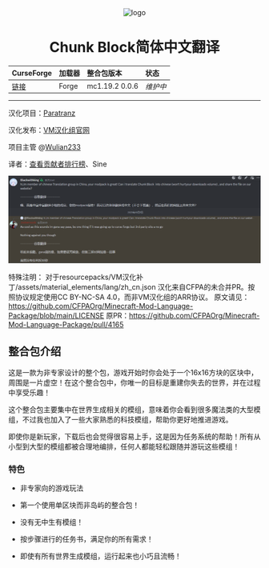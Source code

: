 <div align="center"> 
   <img height="128px" width="128px" alt="logo" src="https://media.forgecdn.net/avatars/thumbnails/624/209/256/256/638019669339046128.png"/> 
   <h1>Chunk Block简体中文翻译</h1>
</div>

CurseForge|加载器|整合包版本|状态
:-|:-|:-|:-
[链接](https://www.curseforge.com/minecraft/modpacks/chunk-block)|Forge|mc1.19.2 0.0.6|*维护中*|

---

汉化项目：[Paratranz](https://paratranz.cn/projects/11916)

汉化发布：[VM汉化组官网](https://vmct-cn.top/modpacks/chunk)

项目主管 @[Wulian233](https://github.com/Wulian233)

译者：[查看贡献者排行榜](https://paratranz.cn/projects/11916/leaderboard)、Sine

![授权](authorize.png)

特殊注明：
    对于resourcepacks/VM汉化补丁/assets/material_elements/lang/zh_cn.json
    汉化来自CFPA的未合并PR。按照协议规定使用CC BY-NC-SA 4.0，而非VM汉化组的ARR协议。
    原文请见：<https://github.com/CFPAOrg/Minecraft-Mod-Language-Package/blob/main/LICENSE>
    原PR：<https://github.com/CFPAOrg/Minecraft-Mod-Language-Package/pull/4165>

## 整合包介绍

这是一款为非专家设计的整个包，游戏开始时你会处于一个16x16方块的区块中，周围是一片虚空！在这个整合包中，你唯一的目标是重建你失去的世界，并在过程中享受乐趣！

这个整合包主要集中在世界生成相关的模组，意味着你会看到很多魔法类的大型模组，不过我也加入了一些大家熟悉的科技模组，帮助你更好地推进游戏。

即使你是新玩家，下载后也会觉得很容易上手，这是因为任务系统的帮助！所有从小型到大型的模组都被合理地编排，任何人都能轻松跟随并游玩这些模组！

### 特色

- 非专家向的游戏玩法

- 第一个使用单区块而非岛屿的整合包！

- 没有无中生有模组！

- 按步骤进行的任务书，满足你的所有需求！

- 即使有所有世界生成模组，运行起来也小巧且流畅！
